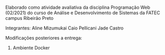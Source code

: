Elaborado como atividade avaliativa da disciplina Programação Web (02/2021) do curso de Análise e Desenvolvimento de Sistemas da FATEC campus Ribeirão Preto

Integrantes:
Aline Mizumukai
Caio Pellicani
Jade Castro

Modificações posteriores a entrega:
1. Ambiente Docker